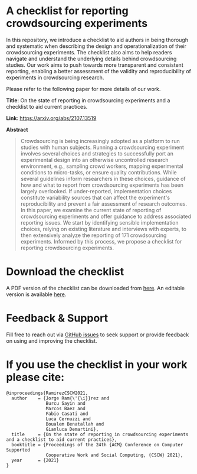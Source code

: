 # A checklist for reporting crowdsourcing experiments

In this repository, we introduce a checklist to aid authors in being thorough and systematic when describing the design and operationalization of their crowdsourcing experiments. The checklist also aims to help readers navigate and understand the underlying details behind crowdsourcing studies. Our work aims to push towards more transparent and consistent reporting, enabling a better assessment of the validity and reproducibility of experiments in crowdsourcing research.

Please refer to the following paper for more details of our work.

**Title**: On the state of reporting in crowdsourcing experiments and a checklist to aid current practices.

**Link**: https://arxiv.org/abs/2107.13519

**Abstract**
> Crowdsourcing is being increasingly adopted as a platform to run studies with human subjects. Running a crowdsourcing experiment involves several choices and strategies to successfully port an experimental design into an otherwise uncontrolled research environment, e.g., sampling crowd workers, mapping experimental conditions to micro-tasks, or ensure quality contributions. While several guidelines inform researchers in these choices, guidance of how and what to report from crowdsourcing experiments has been largely overlooked. If under-reported, implementation choices constitute variability sources that can affect the experiment's reproducibility and prevent a fair assessment of research outcomes. In this paper, we examine the current state of reporting of crowdsourcing experiments and offer guidance to address associated reporting issues. We start by identifying sensible implementation choices, relying on existing literature and interviews with experts, to then extensively analyze the reporting of 171 crowdsourcing experiments. Informed by this process, we propose a checklist for reporting crowdsourcing experiments.

# Download the checklist

A PDF version of the checklist can be downloaded from [here](/checklist.pdf?raw=true). An editable version is available [here](https://tinyurl.com/crowdsourcing-checklist).


# Feedback & Support

Fill free to reach out via [GitHub issues](https://github.com/TrentoCrowdAI/crowdsourcing-checklist/issues) to seek support or provide feedback on using and improving the checklist.


# If you use the checklist in your work please cite:

```
@inproceedings{RamirezCSCW2021,
  author    = {Jorge Ram{\'{\i}}rez and
               Burcu Sayin and
               Marcos Baez and
               Fabio Casati and
               Luca Cernuzzi and
               Boualem Benatallah and
               Gianluca Demartini},
  title     = {On the state of reporting in crowdsourcing experiments and a checklist to aid current practices},
  booktitle = {Proceedings of the 24th {ACM} Conference on Computer Supported
               Cooperative Work and Social Computing, {CSCW} 2021},
  year      = {2021}
}
```
